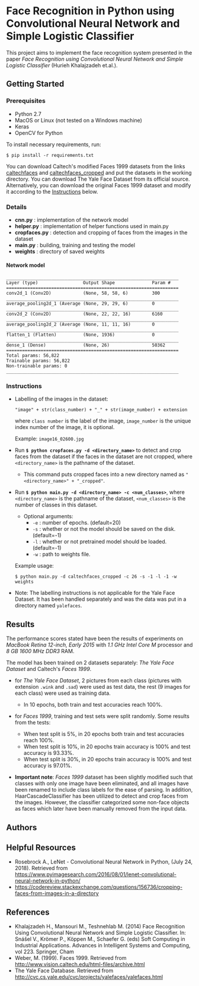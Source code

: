 # Face Recognition in Python using Convolutional Neural Network and Simple Logistic Classifier 

This project aims to implement the face recognition system presented in the paper *Face Recognition using Convolutional Neural Network and Simple Logistic Classifier* (Hurieh Khalajzadeh et.al.).

## Getting Started

### Prerequisites

- Python 2.7
- MacOS or Linux (not tested on a Windows machine) 
- Keras
- OpenCV for Python

To install necessary requirements, run:
```
$ pip install -r requirements.txt
```
You can download Caltech's modified Faces 1999 datasets from the links [caltechfaces](https://drive.google.com/open?id=1mTGAPW878JloiQ45i1g-SBx1Q7TJecta) and [caltechfaces_cropped](https://drive.google.com/open?id=1CGb5r0bMvM9pOWo8sPof1yOuL9U-qO19) and put the datasets in the working directory. You can download The Yale Face Dataset from its official source. Alternatively, you can download the original Faces 1999 dataset and modify it according to the [Instructions](https://github.com/aytisnik/face_recognition/blob/master/README.md#instructions) below.

### Details

- **cnn.py** : implementation of the network model
- **helper.py** : implementation of helper functions used in main.py
- **cropfaces.py** : detection and cropping of faces from the images in the dataset
- **main.py** : building, training and testing the model 
- **weights** : directory of saved weights

#### Network model
```
_________________________________________________________________
Layer (type)                 Output Shape              Param #   
=================================================================
conv2d_1 (Conv2D)            (None, 58, 58, 6)         300       
_________________________________________________________________
average_pooling2d_1 (Average (None, 29, 29, 6)         0         
_________________________________________________________________
conv2d_2 (Conv2D)            (None, 22, 22, 16)        6160      
_________________________________________________________________
average_pooling2d_2 (Average (None, 11, 11, 16)        0         
_________________________________________________________________
flatten_1 (Flatten)          (None, 1936)              0         
_________________________________________________________________
dense_1 (Dense)              (None, 26)                50362     
=================================================================
Total params: 56,822
Trainable params: 56,822
Non-trainable params: 0
_________________________________________________________________
```

### Instructions

- Labelling of the images in the dataset:
  ```
  "image" + str(class_number) + "_" + str(image_number) + extension
  ```
  where `class number` is the label of the image, `image_number` is the unique index number of the image, it is optional.

  Example: `image16_02600.jpg`


- Run **`$ python cropfaces.py -d <directory_name>`** to detect and crop faces from the dataset if the faces in the dataset are not cropped, where `<directory_name>` is the pathname of the dataset.
  - This command puts cropped faces into a new directory named as `"<directory_name>" + "_cropped"`.
 
- Run **`$ python main.py -d <directory_name> -c <num_classes>`**, where `<directory_name>` is the pathname of the dataset, `<num_classes>` is the number of classes in this dataset. 
  - Optional arguments:
    * `-e` : number of epochs. (default=20)
    * `-s` : whether or not the model should be saved on the disk. (default=-1)
    * `-l` : whether or not pretrained model should be loaded. (default=-1)
    * `-w` : path to weights file.

  Example usage:
  ```
  $ python main.py -d caltechfaces_cropped -c 26 -s -1 -l -1 -w weights
  ```
- Note: The labelling instructions is not applicable for the Yale Face Dataset. It has been handled separately and was the data was put in a directory named `yalefaces`.

## Results 

The performance scores stated have been the results of experiments on _MacBook Retina 12-inch, Early 2015_ with _1.1 GHz Intel Core M_ processor and _8 GB 1600 MHz DDR3_ RAM.

The model has been trained on 2 datasets separately: _The Yale Face Dataset_ and Caltech's _Faces 1999_. 
- for _The Yale Face Dataset_, 2 pictures from each class (pictures with extension `.wink` and `.sad`) were used as test data, the rest (9 images for each class) were used as training data. 
  - In 10 epochs, both train and test accuracies reach 100%.

- for _Faces 1999_, training and test sets were split randomly. 
  Some results from the tests:
  - When test split is 5%, in 20 epochs both train and test accuracies reach 100%.  
  - When test split is 10%, in 20 epochs train accuracy is 100% and test accuracy is 93.33%.
  - When test split is 30%, in 20 epochs train accuracy is 100% and test accuracy is 97.01%.

- **Important note**: _Faces 1999_ dataset has been slightly modified such that classes with only one image have been eliminated, and all images have been renamed to include class labels for the ease of parsing. In addition, HaarCascadeClassifier has been utilized to detect and crop faces from the images. However, the classifier categorized some non-face objects as faces which later have been manually removed from the input data.

## Authors 

## Helpful Resources

* Rosebrock A., LeNet - Convolutional Neural Network in Python, (July 24, 2018). Retrieved from <https://www.pyimagesearch.com/2016/08/01/lenet-convolutional-neural-network-in-python/>
* <https://codereview.stackexchange.com/questions/156736/cropping-faces-from-images-in-a-directory>

## References 

* Khalajzadeh H., Mansouri M., Teshnehlab M. (2014) Face Recognition Using Convolutional Neural Network and Simple Logistic Classifier. In: Snášel V., Krömer P., Köppen M., Schaefer G. (eds) Soft Computing in Industrial Applications. Advances in Intelligent Systems and Computing, vol 223. Springer, Cham 
* Weber, M. (1999). Faces 1999. Retrieved from <http://www.vision.caltech.edu/html-files/archive.html>
* The Yale Face Database. Retrieved from <http://cvc.cs.yale.edu/cvc/projects/yalefaces/yalefaces.html>
